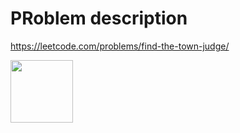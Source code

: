 # PRoblem description
https://leetcode.com/problems/find-the-town-judge/

<img src="https://c.tenor.com/t_luUb2H7_EAAAAd/zenitsu-tanjiro.gif" width="100" height="100"/>


